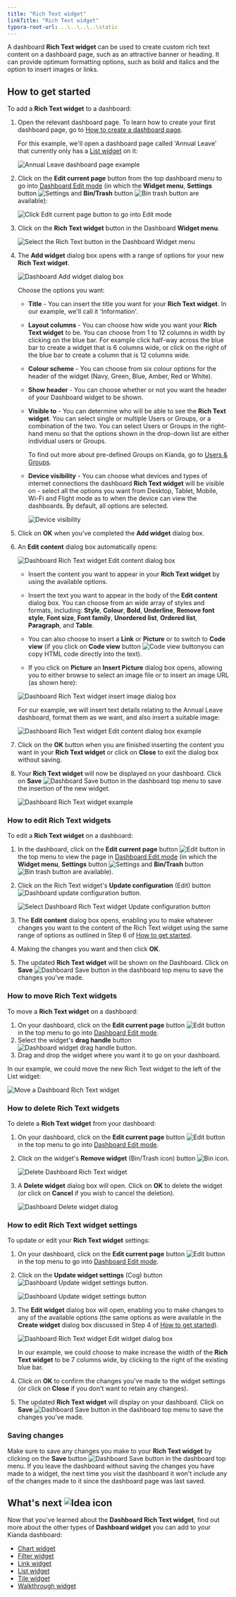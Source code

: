 ```yaml
---
title: "Rich Text widget"
linkTitle: "Rich Text widget"
typora-root-url: ..\..\..\..\static
---
```


A dashboard **Rich Text widget** can be used to create custom rich text content on a dashboard page, such as an attractive banner or heading. It can provide optimum formatting options, such as bold and italics and the option to insert images or links.



## How to get started

To add a **Rich Text widget** to a dashboard:

1. Open the relevant dashboard page. To learn how to create your first dashboard page, go to [How to create a dashboard page](/docs/platform/pages#how-to-create-a-dashboard-page). 

   For this example, we'll open a dashboard page called 'Annual Leave' that currently only has a [List widget](/docs/platform/pages/list/) on it:

   ![Annual Leave dashboard page example](/images/dashboard-annual-leave-example.jpg)

2. Click on the **Edit current page** button from the top dashboard menu to go into [Dashboard Edit mode](/docs/platform/pages#dashboards-edit-mode) (in which the **Widget menu**, **Settings** button ![Settings](/images/settings.png) and **Bin/Trash** button ![Bin trash button](/images/bin.png) are available):

   ![Click Edit current page button to go into Edit mode](/images/dashboard-edit-button.jpg)

3. Click on the **Rich Text widget** button in the Dashboard **Widget menu**.

   ![Select the Rich Text button in the Dashboard Widget menu](/images/dashboard-select-richtext.jpg)

4. The **Add widget** dialog box opens with a range of options for your new **Rich Text widget**.

   ![Dashboard Add widget dialog box](/images/dashboard-add-widget-dialog.jpg)

   Choose the options you want:

   - **Title** - You can insert the title you want for your **Rich Text widget**. In our example, we'll call it 'Information'.

   - **Layout columns** - You can choose how wide you want your **Rich Text widget** to be. You can choose from 1 to 12 columns in width by clicking on the blue bar. For example click half-way across the blue bar to create a widget that is 6 columns wide, or click on the right of the blue bar to create a column that is 12 columns wide.

   - **Colour scheme** - You can choose from six colour options for the header of the widget (Navy, Green, Blue, Amber, Red or White).

   - **Show header** - You can choose whether or not you want the header of your Dashboard widget to be shown.

   - **Visible to** - You can determine who will be able to see the **Rich Text widget**. You can select single or multiple Users or Groups, or a combination of the two. You can select Users or Groups in the right-hand menu so that the options shown in the drop-down list are either individual users or Groups.

     To find out more about pre-defined Groups on Kianda, go to [Users & Groups](/docs/platform/administration/users).

   - **Device visibility** - You can choose what devices and types of internet connections the dashboard **Rich Text widget** will be visible on - select all the options you want from Desktop, Tablet, Mobile, Wi-Fi and Flight mode as to when the device can view the dashboards. By default, all options are selected.

     ![Device visibility](/images/devicevisibility.png)

5. Click on **OK** when you've completed the **Add widget** dialog box.

6. An **Edit content** dialog box automatically opens:

   ![Dashboard Rich Text widget Edit content dialog box](/images/dashboard-richtext-edit-dialog.jpg)

   - Insert the content you want to appear in your **Rich Text widget** by using the available options.

   - Insert the text you want to appear in the body of the **Edit content** dialog box. You can choose from an wide array of styles and formats, including: **Style**, **Colour**, **Bold**, **Underline**, **Remove font style**, **Font size**, **Font family**, **Unordered list**, **Ordered list**, **Paragraph**, and **Table**. 

   - You can also choose to insert a **Link** or **Picture** or to switch to **Code view** (if you click on **Code view** button ![Code view button](/images/code.png)you can copy HTML code directly into the text). 

   - If you click on **Picture** an **Insert Picture** dialog box opens, allowing you to either browse to select an image file or to insert an image URL (as shown here):

   ![Dashboard Rich Text widget insert image dialog box](/images/dashboard-richtext-image.jpg)

   

   For our example, we will insert text details relating to the Annual Leave dashboard, format them as we want, and also insert a suitable image:

   ![Dashboard Rich Text widget Edit content dialog box example](/images/dashboard-richtext-edit-content.jpg)

   

7. Click on the **OK** button when you are finished inserting the content you want in your **Rich Text widget** or click on **Close** to exit the dialog box without saving. 

8. Your **Rich Text widget** will now be displayed on your dashboard. Click on **Save** ![Dashboard Save button](/images/dashboard-save-button.jpg) in the dashboard top menu to save the insertion of the new widget.

   ![Dashboard Rich Text widget example](/images/dashboard-richtext-example.jpg)



### How to edit Rich Text widgets

To edit a **Rich Text widget** on a dashboard:

1. In the dashboard, click on the **Edit current page** button ![Edit button](/images/edit-current-page.jpg) in the top menu to view the page in [Dashboard Edit mode](/docs/platform/pages#dashboards-edit-mode) (in which the **Widget menu**, **Settings** button ![Settings](/images/settings.png) and **Bin/Trash** button ![Bin trash button](/images/bin.png) are available).

2. Click on the Rich Text widget's **Update configuration** (Edit) button ![Dashboard update configuration button](/images/dashboard-update-configuration.jpg).

   ![Select Dashboard Rich Text widget Update configuration button](/images/dashboard-richtext-edit-example.jpg)

3. The **Edit content** dialog box opens, enabling you to make whatever changes you want to the content of the Rich Text widget using the same range of options as outlined in Step 6 of [How to get started](/docs/platform/pages/richtext#how-to-get-started).

4.  Making the changes you want and then click **OK**. 

5. The updated **Rich Text widget** will be shown on the Dashboard. Click on **Save** ![Dashboard Save button](/images/dashboard-save-button.jpg) in the dashboard top menu to save the changes you've made.



### How to move Rich Text widgets

To move a **Rich Text widget** on a dashboard:

1. On your dashboard, click on the **Edit current page** button ![Edit button](/images/edit-current-page.jpg) in the top menu to go into [Dashboard Edit mode](/docs/platform/pages#dashboards-edit-mode).
2. Select the widget's **drag handle** button ![Dashboard widget drag handle button](/images/dashboard-widget-draghandle.jpg). 
3. Drag and drop the widget where you want it to go on your dashboard. 

  In our example, we could move the new Rich Text widget to the left of the List widget:

  ![Move a Dashboard Rich Text widget](/images/dashboard-richtext-move.jpg)



### How to delete Rich Text widgets

To delete a **Rich Text widget** from your dashboard:

1. On your dashboard, click on the **Edit current page** button ![Edit button](/images/edit-current-page.jpg) in the top menu to go into [Dashboard Edit mode](/docs/platform/pages#dashboards-edit-mode).

2. Click on the widget's **Remove widget** (Bin/Trash icon) button ![Bin icon](/images/binicon.png).

   ![Delete Dashboard Rich Text widget](/images/dashboard-richtext-delete.jpg)

3. A **Delete widget** dialog box will open. Click on **OK** to delete the widget (or click on **Cancel** if you wish to cancel the deletion).

   ![Dashboard Delete widget dialog](/images/dashboard-delete-widget-dialog.jpg)

   


### How to edit Rich Text widget settings

To update or edit your **Rich Text widget** settings:

1. On your dashboard, click on the **Edit current page** button ![Edit button](/images/edit-current-page.jpg) in the top menu to go into [Dashboard Edit mode](/docs/platform/pages#dashboards-edit-mode).

2. Click on the **Update widget settings** (Cog) button ![Dashboard Update widget settings button](/images/cog-shared-process.jpg).

   ![Dashboard Update widget settings button](/images/dashboard-richtext-edit-widget-settings.jpg)

3. The **Edit widget** dialog box will open, enabling you to make changes to any of the available options (the same options as were available in the **Create widget** dialog box discussed in Step 4 of [How to get started](/docs/platform/pages/richtext#how-to-get-started)).

   ![Dashboard Rich Text widget Edit widget dialog box](/images/dashboard-richtext-edit-widget-dialog.jpg)

   In our example, we could choose to make increase the width of the **Rich Text widget** to be 7 columns wide, by clicking to the right of the existing blue bar.

4. Click on **OK** to confirm the changes you've made to the widget settings (or click on **Close** if you don't want to retain any changes).

5. The updated **Rich Text widget** will display on your dashboard. Click on **Save** ![Dashboard Save button](/images/dashboard-save-button.jpg) in the dashboard top menu to save the changes you've made.



### Saving changes ###

Make sure to save any changes you make to your **Rich Text widget** by clicking on the **Save** button ![Dashboard Save button](/images/dashboard-save-button.jpg) in the dashboard top menu. If you leave the dashboard without saving the changes you have made to a widget, the next time you visit the dashboard it won't include any of the changes made to it since the dashboard page was last saved.



## What's next  ![Idea icon](/images/18.png) ##

Now that you've learned about the **Dashboard Rich Text widget**, find out more about the other types of **Dashboard widget** you can add to your Kianda dashboard:

- [Chart widget](/docs/platform/pages/chart/)
- [Filter widget](/docs/platform/pages/filter/)
- [Link widget](/docs/platform/pages/link/)
- [List widget](/docs/platform/pages/list/)
- [Tile widget](/docs/platform/pages/tile/)
- [Walkthrough widget](/docs/platform/pages/walkthrough)